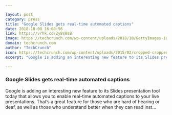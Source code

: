 ```yaml
---

layout: post
category: press
title: "Google Slides gets real-time automated captions"
date: 2018-10-08 16:08:56
link: https://vrhk.co/2y8s8sB
image: https://techcrunch.com/wp-content/uploads/2018/10/GettyImages-1023489558.jpg?w=569
domain: techcrunch.com
author: "TechCrunch"
icon: https://techcrunch.com/wp-content/uploads/2015/02/cropped-cropped-favicon-gradient.png?w=180
excerpt: "Google is adding an interesting new feature to its Slides presentation tool today that allows you to enable real-time automated captions to your live presentations. That’s a great feature for those who are hard of hearing or deaf, as well as those who understand better when they can read inst…"

---
```


### Google Slides gets real-time automated captions

Google is adding an interesting new feature to its Slides presentation tool today that allows you to enable real-time automated captions to your live presentations. That’s a great feature for those who are hard of hearing or deaf, as well as those who understand better when they can read inst…